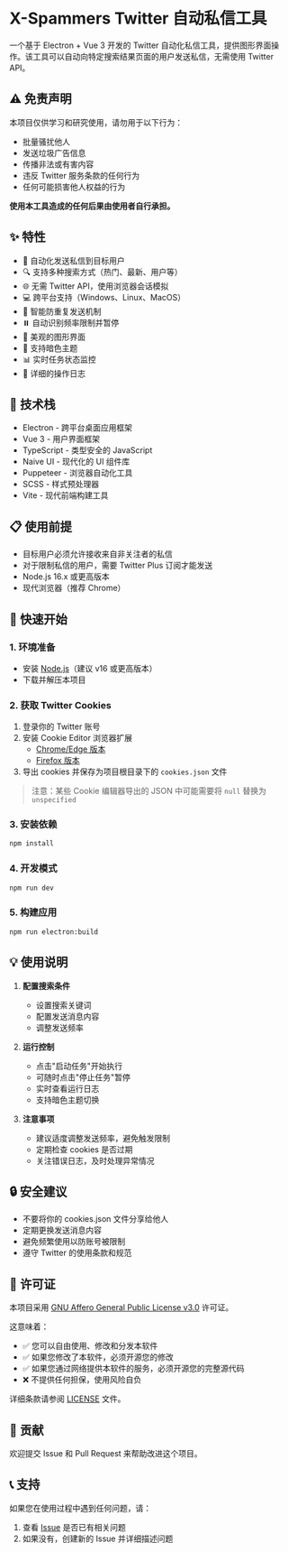 ﻿# X-Spammers Twitter 自动私信工具

一个基于 Electron + Vue 3 开发的 Twitter 自动化私信工具，提供图形界面操作。该工具可以自动向特定搜索结果页面的用户发送私信，无需使用 Twitter API。

## ⚠️ 免责声明

本项目仅供学习和研究使用，请勿用于以下行为：
- 批量骚扰他人
- 发送垃圾广告信息
- 传播非法或有害内容
- 违反 Twitter 服务条款的任何行为
- 任何可能损害他人权益的行为

**使用本工具造成的任何后果由使用者自行承担。**

## ✨ 特性

- 🤖 自动化发送私信到目标用户
- 🔍 支持多种搜索方式（热门、最新、用户等）
- 🌐 无需 Twitter API，使用浏览器会话模拟
- 💻 跨平台支持（Windows、Linux、MacOS）
- 🔄 智能防重复发送机制
- ⏸️ 自动识别频率限制并暂停
- 🎨 美观的图形界面
- 🌙 支持暗色主题
- 📊 实时任务状态监控
- 🔔 详细的操作日志

## 🔧 技术栈

- Electron - 跨平台桌面应用框架
- Vue 3 - 用户界面框架
- TypeScript - 类型安全的 JavaScript
- Naive UI - 现代化的 UI 组件库
- Puppeteer - 浏览器自动化工具
- SCSS - 样式预处理器
- Vite - 现代前端构建工具

## 📋 使用前提

- 目标用户必须允许接收来自非关注者的私信
- 对于限制私信的用户，需要 Twitter Plus 订阅才能发送
- Node.js 16.x 或更高版本
- 现代浏览器（推荐 Chrome）

## 🚀 快速开始

### 1. 环境准备

- 安装 [Node.js](https://nodejs.org/en/download)（建议 v16 或更高版本）
- 下载并解压本项目

### 2. 获取 Twitter Cookies

1. 登录你的 Twitter 账号
2. 安装 Cookie Editor 浏览器扩展
   - [Chrome/Edge 版本](https://microsoftedge.microsoft.com/addons/detail/cookieeditor/neaplmfkghagebokkhpjpoebhdledlfi)
   - [Firefox 版本](https://addons.mozilla.org/en-US/firefox/addon/cookie-editor/)
3. 导出 cookies 并保存为项目根目录下的 `cookies.json` 文件

> 注意：某些 Cookie 编辑器导出的 JSON 中可能需要将 `null` 替换为 `unspecified`

### 3. 安装依赖

```bash
npm install
```

### 4. 开发模式

```bash
npm run dev
```

### 5. 构建应用

```bash
npm run electron:build
```

## 💡 使用说明

1. **配置搜索条件**
   - 设置搜索关键词
   - 配置发送消息内容
   - 调整发送频率

2. **运行控制**
   - 点击"启动任务"开始执行
   - 可随时点击"停止任务"暂停
   - 实时查看运行日志
   - 支持暗色主题切换

3. **注意事项**
   - 建议适度调整发送频率，避免触发限制
   - 定期检查 cookies 是否过期
   - 关注错误日志，及时处理异常情况

## 🔒 安全建议

- 不要将你的 cookies.json 文件分享给他人
- 定期更换发送消息内容
- 避免频繁使用以防账号被限制
- 遵守 Twitter 的使用条款和规范

## 📝 许可证

本项目采用 [GNU Affero General Public License v3.0](https://www.gnu.org/licenses/agpl-3.0.en.html) 许可证。

这意味着：
- ✅ 您可以自由使用、修改和分发本软件
- ✅ 如果您修改了本软件，必须开源您的修改
- ✅ 如果您通过网络提供本软件的服务，必须开源您的完整源代码
- ❌ 不提供任何担保，使用风险自负

详细条款请参阅 [LICENSE](LICENSE) 文件。

## 🤝 贡献

欢迎提交 Issue 和 Pull Request 来帮助改进这个项目。

## 📞 支持

如果您在使用过程中遇到任何问题，请：
1. 查看 [Issue](../../issues) 是否已有相关问题
2. 如果没有，创建新的 Issue 并详细描述问题
